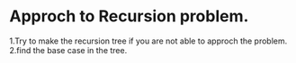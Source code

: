 # Approch to Recursion problem.
1.Try to make the recursion tree if you are not able to approch the problem.
2.find the base case in the tree.

